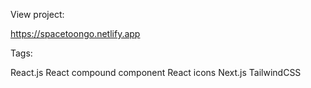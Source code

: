 View project:

https://spacetoongo.netlify.app


Tags:

React.js
React compound component
React icons
Next.js
TailwindCSS
